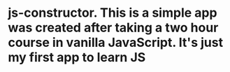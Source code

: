 # js-constructor. This is a simple app was created after taking a two hour course in vanilla JavaScript. It's just my first app to learn JS
